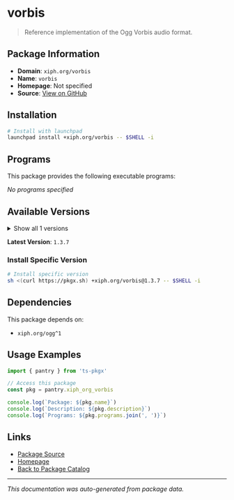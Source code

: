 # vorbis

> Reference implementation of the Ogg Vorbis audio format.

## Package Information

- **Domain**: `xiph.org/vorbis`
- **Name**: `vorbis`
- **Homepage**: Not specified
- **Source**: [View on GitHub](https://github.com/pkgxdev/pantry/tree/main/projects/xiph.org/vorbis/package.yml)

## Installation

```bash
# Install with launchpad
launchpad install +xiph.org/vorbis -- $SHELL -i
```

## Programs

This package provides the following executable programs:

*No programs specified*

## Available Versions

<details>
<summary>Show all 1 versions</summary>

- `1.3.7`

</details>

**Latest Version**: `1.3.7`

### Install Specific Version

```bash
# Install specific version
sh <(curl https://pkgx.sh) +xiph.org/vorbis@1.3.7 -- $SHELL -i
```

## Dependencies

This package depends on:

- `xiph.org/ogg^1`

## Usage Examples

```typescript
import { pantry } from 'ts-pkgx'

// Access this package
const pkg = pantry.xiph_org_vorbis

console.log(`Package: ${pkg.name}`)
console.log(`Description: ${pkg.description}`)
console.log(`Programs: ${pkg.programs.join(', ')}`)
```

## Links

- [Package Source](https://github.com/pkgxdev/pantry/tree/main/projects/xiph.org/vorbis/package.yml)
- [Homepage](#)
- [Back to Package Catalog](../package-catalog.md)

---

*This documentation was auto-generated from package data.*
